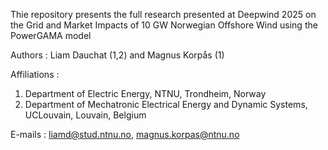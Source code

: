 Thie repository presents the full research presented at Deepwind 2025 on the Grid and Market Impacts of 10 GW Norwegian Offshore Wind using the PowerGAMA model

Authors : Liam Dauchat (1,2) and Magnus Korpås (1)

Affiliations :
  1. Department of Electric Energy, NTNU, Trondheim, Norway
  2. Department of Mechatronic Electrical Energy and Dynamic Systems, UCLouvain, Louvain, Belgium
   
E-mails :
liamd@stud.ntnu.no, magnus.korpas@ntnu.no

